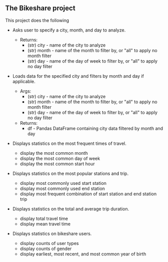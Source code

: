 ## The Bikeshare project 

This project does the following

- Asks user to specify a city, month, and day to analyze.
	- Returns:
        - (str) city - name of the city to analyze
        - (str) month - name of the month to filter by, or "all" to apply no month filter
        - (str) day - name of the day of week to filter by, or "all" to apply no day filter

- Loads data for the specified city and filters by month and day if applicable.
  	- Args:
        - (str) city - name of the city to analyze
        - (str) month - name of the month to filter by, or "all" to apply no month filter
        - (str) day - name of the day of week to filter by, or "all" to apply no day filter
    - Returns:
        - df - Pandas DataFrame containing city data filtered by month and day

- Displays statistics on the most frequent times of travel.
	- display the most common month
	- display the most common day of week
	- display the most common start hour

- Displays statistics on the most popular stations and trip.
	- display most commonly used start station
	- display most commonly used end station
	- display most frequent combination of start station and end station trip

- Displays statistics on the total and average trip duration.
	- display total travel time
	- display mean travel time

- Displays statistics on bikeshare users.
	- display counts of user types
	- display counts of gender
	- display earliest, most recent, and most common year of birth